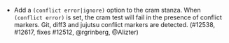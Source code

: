 - Add a `(conflict error|ignore)` option to the cram stanza. When `(conflict
  error)` is set, the cram test will fail in the presence of conflict markers.
  Git, diff3 and jujutsu conflict markers are detected. (#12538, #12617, fixes
  #12512, @rgrinberg, @Alizter)
